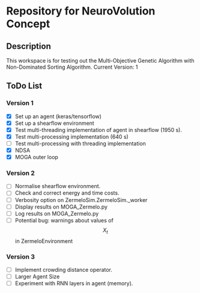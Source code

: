 # Repository for NeuroVolution Concept
## Description
This workspace is for testing out the Multi-Objective Genetic Algorithm with Non-Dominated Sorting Algorithm.
Current Version: 1
## ToDo List
### Version 1
- [x] Set up an agent (keras/tensorflow)
- [x] Set up a shearflow environment
- [x] Test multi-threading implementation of agent in shearflow (1950 s).
- [x] Test multi-processing implementation (640 s)
- [ ] Test multi-processing with threading implementation
- [x] NDSA
- [x] MOGA outer loop

### Version 2
- [ ] Normalise shearflow environment.
- [ ] Check and correct energy and time costs.
- [ ] Verbosity option on ZermeloSim.ZermeloSim._worker
- [ ] Display results on MOGA_Zermelo.py
- [ ] Log results on MOGA_Zermelo.py
- [ ] Potential bug: warnings about values of $$X_t$$ in ZermeloEnvironment

### Version 3
- [ ] Implement crowding distance operator.
- [ ] Larger Agent Size
- [ ] Experiment with RNN layers in agent (memory).
